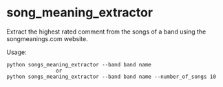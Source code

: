 # song_meaning_extractor
Extract the highest rated comment from the songs of a band using the songmeanings.com website.

Usage:

    python songs_meaning_extractor --band band name
                    or
    python songs_meaning_extractor --band band name --number_of_songs 10
